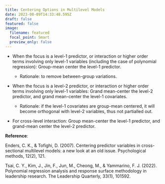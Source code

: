 ```yaml
---
title: Centering Options in Multilevel Models
date: 2023-08-09T14:33:48.595Z
draft: false
featured: false
image:
  filename: featured
  focal_point: Smart
  preview_only: false
---
```

* When the focus is a level-1 predictor, or interaction or higher order terms involving only level-1 variables (including the case of polynomial regression): Group-mean center the level-1 predictor. 

  * Rationale: to remove between-group variations. 
* When the focus is a level-2 predictor, or interaction or higher order terms involving only level-1 variables: Grand mean-center the level-2 predictor, and grand mean-center the level-1 covariates. 

  * Rationale: if the level-1 covariates are group-mean centered, it will become orthogonal with level-2 variables, thus not partialled out.
* For cross-level interaction: Group mean-center the level-1 predictor, and grand-mean center the level-2 predictor.

**R﻿eference**:

Enders, C. K., & Tofighi, D. (2007). Centering predictor variables in cross-sectional multilevel models: a new look at an old issue. Psychological methods, 12(2), 121.

Tsai, C. Y., Kim, J., Jin, F., Jun, M., Cheong, M., & Yammarino, F. J. (2022). Polynomial regression analysis and response surface methodology in leadership research. The Leadership Quarterly, 33(1), 101592.